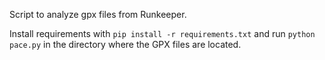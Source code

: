 Script to analyze gpx files from Runkeeper. 

Install requirements with `pip install -r requirements.txt` and 
run `python pace.py` in the directory where the GPX files are located.
